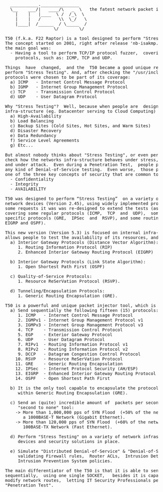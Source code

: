<pre>
  ___________._______________
  \__    ___/|   ____/\   _  \   the fatest network packet injector
    |    |   |____  \ /  /_\  \
    |    |   /       \\  \_/   \
    |____|  /______  / \_____  /
                   \/        \/

T50 (f.k.a. F22 Raptor) is a tool designed to perform "Stress Testing".
The concept started on 2001, right after release 'nb-isakmp.c', and
the main goal was:
  - Having a tool to perform TCP/IP protocol fuzzer,  covering common regular
    protocols, such as: ICMP, TCP and UDP.

Things  have  changed,  and the  T50 became a good unique resource capable to
perform "Stress Testing". And, after checking the "/usr/include/linux",  some
protocols were chosen to be part of its coverage:
  a) ICMP   - Internet Control Message Protocol
  b) IGMP   - Internet Group Management Protocol
  c) TCP    - Transmission Control Protocol
  d) UDP    - User Datagram Protocol

Why "Stress Testing"?  Well, because when people are  designing a new network
infra-structure (eg. Datacenter serving to Cloud Computing) they think about:
  a) High-Availability
  b) Load Balancing
  c) Backup Sites (Cold Sites, Hot Sites, and Warm Sites)
  d) Disaster Recovery
  e) Data Redundancy
  f) Service Level Agreements
  g) Etc...

But almost nobody thinks about "Stress Testing", or even performs any test to
check how the networks infra-structure behaves under stress,  under overload,
and under attack.  Even during a Penetration Test,  people prefer not running
any kind of Denial-of-Service testing.  Even worse,  those people are missing
one of the three key concepts of security that are common to risk management:
  - Confidentiality
  - Integrity
  - AVAILABILITY

T50 was designed to perform “Stress Testing”  on a variety of infra-structure
network devices (Version 2.45), using widely implemented protocols, and after
some requests it was was re-designed to extend the tests (as of Version 5.3),
covering some regular protocols (ICMP,  TCP  and  UDP),  some infra-structure
specific protocols (GRE,  IPSec  and  RSVP), and some routing protocols (RIP,
EIGRP and OSPF).

This new version (Version 5.3) is focused on internal infra-structure,  which
allows people to test the availability of its resources, and cobering:
  a) Interior Gateway Protocols (Distance Vector Algorithm):
     1. Routing Information Protocol (RIP)
     2. Enhanced Interior Gateway Routing Protocol (EIGRP)

  b) Interior Gateway Protocols (Link State Algorithm):
     1. Open Shortest Path First (OSPF)

  c) Quality-of-Service Protocols:
     1. Resource ReSerVation Protocol (RSVP).

  d) Tunneling/Encapsulation Protocols:
     1. Generic Routing Encapsulation (GRE).

T50 is a powerful and unique packet injector tool, which is capable to:
  a) Send sequentially the following fifteen (15) protocols:
     1. ICMP   - Internet Control Message Protocol
     2. IGMPv1 - Internet Group Management Protocol v1
     3. IGMPv3 - Internet Group Management Protocol v3
     4. TCP    - Transmission Control Protocol
     5. EGP    - Exterior Gateway Protocol
     6. UDP    - User Datagram Protocol
     7. RIPv1  - Routing Information Protocol v1
     8. RIPv2  - Routing Information Protocol v2
     9. DCCP   - Datagram Congestion Control Protocol
    10. RSVP   - Resource ReSerVation Protocol
    11. GRE    - Generic Routing Encapsulation
    12. IPSec  - Internet Protocol Security (AH/ESP)
    13. EIGRP  - Enhanced Interior Gateway Routing Protocol
    14. OSPF   - Open Shortest Path First

  b) It is the only tool capable to encapsulate the protocols  (listed above)
     within Generic Routing Encapsulation (GRE).

  c) Send an (quite) incredible amount of  packets per second,  making  it  a
     "second to none" tool:
    -> More than 1,000,000 pps of SYN Flood  (+50% of the network uplink)  in
       a 1000BASE-T Network (Gigabit Ethernet).
    -> More than 120,000 pps of SYN Flood  (+60% of the network uplink)  in a
       100BASE-TX Network (Fast Ethernet).

  d) Perform "Stress Testing" on a variety of network infrastructure, network
     devices and security solutions in place.

  e) Simulate "Distributed Denial-of-Service" & "Denial-of-Service"  attacks,
     validating Firewall rules,  Router ACLs,  Intrusion Detection System and
     Intrusion Prevention System policies.

The main differentiator of the T50 is that it is able to send  all protocols,
sequentially,  using one single SOCKET,   besides it is capable to be used to
modify network routes,  letting IT Security Professionals performing advanced
"Penetration Test".
</pre>

